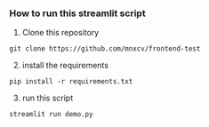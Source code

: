### How to run this streamlit script
1. Clone this repository
```
git clone https://github.com/mnxcv/frontend-test
```
2. install the requirements
```
pip install -r requirements.txt
```
3. run this script
```
streamlit run demo.py
```

